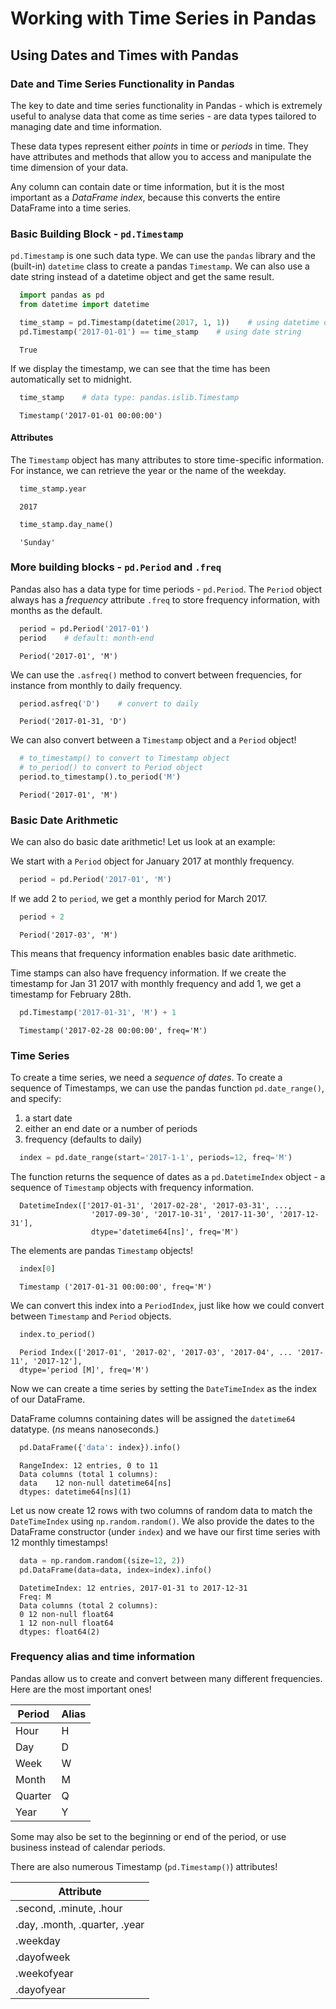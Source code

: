 # Working with Time Series in Pandas

## Using Dates and Times with Pandas

### Date and Time Series Functionality in Pandas

The key to date and time series functionality in Pandas - which is extremely useful to analyse
data that come as time series - are data types tailored to managing date and time information.

These data types represent either *points* in time or *periods* in time. They have attributes
and methods that allow you to access and manipulate the time dimension of your data.

Any column can contain date or time information, but it is the most important as a *DataFrame
index*, because this converts the entire DataFrame into a time series.

### Basic Building Block - `pd.Timestamp`

`pd.Timestamp` is one such data type. We can use the `pandas` library and the (built-in) 
`datetime` class to create a pandas `Timestamp`. We can also use a date string instead of
a datetime object and get the same result.

```python
  import pandas as pd
  from datetime import datetime

  time_stamp = pd.Timestamp(datetime(2017, 1, 1))    # using datetime object
  pd.Timestamp('2017-01-01') == time_stamp    # using date string
```

```console
  True
```

If we display the timestamp, we can see that the time has been automatically set to midnight.

```python
  time_stamp    # data type: pandas.islib.Timestamp
```

```console
  Timestamp('2017-01-01 00:00:00')
```

#### Attributes

The `Timestamp` object has many attributes to store time-specific information. For instance,
we can retrieve the year or the name of the weekday.

```python
  time_stamp.year
```

```console
  2017
```

```python
  time_stamp.day_name()
```

```console
  'Sunday'
```

### More building blocks - `pd.Period` and `.freq`

Pandas also has a data type for time periods - `pd.Period`. The `Period` object always has
a *frequency* attribute `.freq` to store frequency information, with months as the default.

```python
  period = pd.Period('2017-01')
  period    # default: month-end
```

```console
  Period('2017-01', 'M')
```

We can use the `.asfreq()` method to convert between frequencies, for instance from monthly
to daily frequency.

```python
  period.asfreq('D')    # convert to daily
```

```console
  Period('2017-01-31, 'D')
```

We can also convert between a `Timestamp` object and a `Period` object!

```python
  # to_timestamp() to convert to Timestamp object
  # to_period() to convert to Period object
  period.to_timestamp().to_period('M')
```

```console
  Period('2017-01', 'M')
```

### Basic Date Arithmetic

We can also do basic date arithmetic! Let us look at an example:

We start with a `Period` object for January 2017 at monthly frequency.

```python
  period = pd.Period('2017-01', 'M')
```

If we add 2 to `period`, we get a monthly period for March 2017.

```python
  period + 2
```

```console
  Period('2017-03', 'M')
```

This means that frequency information enables basic date arithmetic.

Time stamps can also have frequency information. If we create the timestamp for Jan 31 2017
with monthly frequency and add 1, we get a timestamp for February 28th.

```python
  pd.Timestamp('2017-01-31', 'M') + 1
```
  
```console
  Timestamp('2017-02-28 00:00:00', freq='M')
```

### Time Series

To create a time series, we need a *sequence of dates*. To create a sequence of Timestamps,
we can use the pandas function `pd.date_range()`, and specify:

1. a start date
2. either an end date or a number of periods
3. frequency (defaults to daily)

```python
  index = pd.date_range(start='2017-1-1', periods=12, freq='M')
```

The function returns the sequence of dates as a `pd.DatetimeIndex` object - a sequence of
`Timestamp` objects with frequency information.

```console
  ﻿DatetimeIndex(['2017-01-31', '2017-02-28', '2017-03-31', ...,
                  '2017-09-30', '2017-10-31', '2017-11-30', '2017-12-31'],
                  dtype='datetime64[ns]', freq='M')
```

The elements are pandas `Timestamp` objects!

```python
  index[0]
```

```console
  ﻿Timestamp ('2017-01-31 00:00:00', freq='M')
```

We can convert this index into a `PeriodIndex`, just like how we could convert between
`Timestamp` and `Period` objects.

```python
  index.to_period()
```

```console
  ﻿Period Index(['2017-01', '2017-02', '2017-03', '2017-04', ... '2017-11', '2017-12'],
  dtype='period [M]', freq='M')
```

Now we can create a time series by setting the `DateTimeIndex` as the index of our
DataFrame.

DataFrame columns containing dates will be assigned the `datetime64` datatype. (*ns* means
nanoseconds.)

```python
  pd.DataFrame({'data': index}).info()
```

```console
  ﻿RangeIndex: 12 entries, 0 to 11
  Data columns (total 1 columns):
  data    12 non-null datetime64[ns]
  dtypes: datetime64[ns](1)
```

Let us now create 12 rows with two columns of random data to match the `DateTimeIndex` using
`np.random.random()`. We also provide the dates to the DataFrame constructor (under `index`)
and we have our first time series with 12 monthly timestamps!

```python
  data = np.random.random((size=12, 2))
  pd.DataFrame(data=data, index=index).info()
```

```console
  ﻿DatetimeIndex: 12 entries, 2017-01-31 to 2017-12-31
  Freq: M
  Data columns (total 2 columns):
  0 12 non-null float64
  1 12 non-null float64
  dtypes: float64(2)
```

### Frequency alias and time information

Pandas allow us to create and convert between many different frequencies. Here are the most
important ones!

| Period  | Alias |
|---------|-------|
| Hour    | H     |
| Day     | D     |
| Week    | W     |
| Month   | M     |
| Quarter | Q     |
| Year    | Y     |

Some may also be set to the beginning or end of the period, or use business instead of
calendar periods.

There are also numerous Timestamp (`pd.Timestamp()`) attributes!

| Attribute                     |
|-------------------------------|
| .second, .minute, .hour       |
| .day, .month, .quarter, .year |
| .weekday                      |
| .dayofweek                    |
| .weekofyear                   |
| .dayofyear                    |
